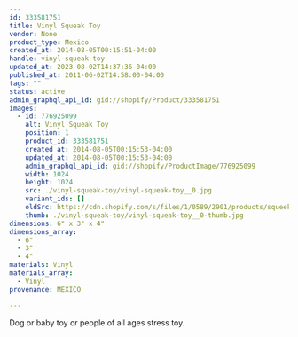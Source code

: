 ```yaml
---
id: 333581751
title: Vinyl Squeak Toy
vendor: None
product_type: Mexico
created_at: 2014-08-05T00:15:51-04:00
handle: vinyl-squeak-toy
updated_at: 2023-08-02T14:37:36-04:00
published_at: 2011-06-02T14:58:00-04:00
tags: ""
status: active
admin_graphql_api_id: gid://shopify/Product/333581751
images:
  - id: 776925099
    alt: Vinyl Squeak Toy
    position: 1
    product_id: 333581751
    created_at: 2014-08-05T00:15:53-04:00
    updated_at: 2014-08-05T00:15:53-04:00
    admin_graphql_api_id: gid://shopify/ProductImage/776925099
    width: 1024
    height: 1024
    src: ./vinyl-squeak-toy/vinyl-squeak-toy__0.jpg
    variant_ids: []
    oldSrc: https://cdn.shopify.com/s/files/1/0589/2901/products/squeek.tif.jpeg?v=1407212153
    thumb: ./vinyl-squeak-toy/vinyl-squeak-toy__0-thumb.jpg
dimensions: 6" x 3" x 4"
dimensions_array:
  - 6"
  - 3"
  - 4"
materials: Vinyl
materials_array:
  - Vinyl
provenance: MEXICO

---
```


Dog or baby toy or people of all ages stress toy.